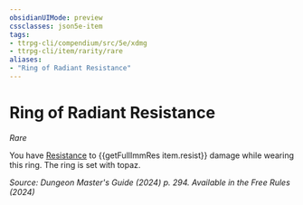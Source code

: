 ```yaml
---
obsidianUIMode: preview
cssclasses: json5e-item
tags:
- ttrpg-cli/compendium/src/5e/xdmg
- ttrpg-cli/item/rarity/rare
aliases: 
- "Ring of Radiant Resistance"
---
```

# Ring of Radiant Resistance
*Rare*  



You have [Resistance](3-Mechanics/CLI/rules/variant-rules/resistance-xphb.md) to {{getFullImmRes item.resist}} damage while wearing this ring. The ring is set with topaz.

*Source: Dungeon Master's Guide (2024) p. 294. Available in the Free Rules (2024)*